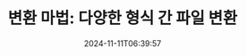 ---
############################# Static ##########################
layout: "family"
date: 2024-11-11T06:39:57
draft: false

product: "Conversion"
product_tag: "conversion"

############################# Head ############################
head_title: "파일 변환 API | 온프레미스 API 및 온라인 서비스"
head_description: "Word, PDF, Excel, PowerPoint 또는 이미지 파일을 쉽고 무료로 변환하세요"

############################# Header ##########################
title: "변환 마법: 다양한 형식 간 파일 변환"
description: |
  다양한 원본 형식에서 다른 대상 형식으로 문서를 손쉽게 변환하세요. MS Office, Apache Open Office, Adobe Acrobat Reader 등 추가 소프트웨어 없이도 다양한 지원되는 변환을 즐길 수 있습니다.

  파일, 스트림, URL, FTP 서버, Amazon S3, Azure Blob Storage 등 다양한 소스에서 문서를 로드하세요.

  필요한 인터페이스를 구현하여 Amazon S3, Dropbox, Google 드라이브, Windows Azure, Redis 등과 같은 Amazon S3, Dropbox, Google 드라이브, Windows Azure, Redis 등의 캐시 저장소 유형을 사용하세요.

############################# Platforms ############################
supported_platforms:
  enable: true  
  head_title: "플랫폼 선택"
  title: "지원되는 플랫폼"
  description: "GroupDocs.Conversion 라이브러리는 다음 운영 체제 및 프레임워크를 지원합니다"
  details_link_title: "자세히 알아보기"
  items:
    # supported_platforms loop
    - title: ".NET"
      description: "GroupDocs.Conversion for .NET"
      color: "blue"
      tag: "net"
      link: "/conversion/net/"
      features_link: "https://docs.groupdocs.com/conversion/net/system-requirements/"
      features:
        # features loop
        - content: ".NET Framework 4.6.2+  <br>  .NET Core 3.1  <br>  .NET 6+"
          rows: "3"
        # features loop
        - content: "Windows, Linux"
          rows: "1"
        # features loop
        - content: "3천 개 이상의 변환 쌍"
          rows: "1"        
    
    # supported_platforms loop
    - title: "Java"
      description: "GroupDocs.Conversion for Java"
      color: "red"
      tag: "java"
      link: "/conversion/java/"
      features_link: "https://docs.groupdocs.com/conversion/java/system-requirements/"
      features:
        # features loop
        - content: "J2SE 8.0 (1.8)+"
          rows: "3"
        # features loop
        - content:  "Windows, Linux, macOS"
          rows: "1"       
        # features loop
        - content: "3천 개 이상의 변환 쌍"
          rows: "1"        

    # supported_platforms loop
    - title: "Node.js"
      description: "GroupDocs.Conversion for Node.js"
      color: "green"
      tag: "nodejs-java"
      link: "/conversion/nodejs-java/"
      features_link: "https://docs.groupdocs.com/conversion/nodejs-java/system-requirements/"
      features:
        # features loop
        - content: "Node.js 16+  <br>  and J2SE 8.0 (1.8)+"
          rows: "3"
        # features loop
        - content:  "Windows, Linux, macOS"
          rows: "1"
        # features loop
        - content:  "3천 개 이상의 변환 쌍"
          rows: "1"

    # supported_platforms loop
    - title: "Python"
      description: "GroupDocs.Conversion for Python"
      color: "yellow"
      tag: "python-net"
      link: "/conversion/python-net/"
      features_link: "https://docs.groupdocs.com/conversion/python-net/system-requirements/"
      features:
        # features loop
        - content: "Python 3.9+  <br>  and .Net 6+"
          rows: "3"
        # features loop
        - content:  "Windows, macOS"
          rows: "1"
        # features loop
        - content:  "3천 개 이상의 변환 쌍"
          rows: "1"


############################# Features ############################

features:
  enable: true
  title: "GroupDocs.Conversion의 기능 세트"
  description: "HTML, PDF, Word, Excel, PNG 등 다양한 유형의 파일 간 변환을 위한 API로, 타사 소프트웨어 없이도 작동합니다."

  items:
    # feature loop
    - icon: "convert"
      title: "문서 및 이미지 변환"
      content: "다른 소스에서 다양한 대상 형식으로 파일을 변환합니다."

    # feature loop
    - icon: "password"
      title: "보안 문서 열기"
      content: "암호화된 문서를 열기 위해 암호를 지정합니다."

    # feature loop
    - icon: "load"
      title: "어디서나 파일 로드"
      content: "파일, URL, FTP 서버, Amazon S3 등 다양한 곳에서 문서를 로드합니다."
    
    # feature loop
    - icon: "settings"
      title: "출력 설정 관리"
      content: "페이지 회전 및 재정렬, 노트 및 코멘트를 렌더링할지 여부를 지정합니다."


############################# Code samples ############################
code_samples:
  enable: true
  title: "GroupDocs.Conversion 코드 샘플"
  description: "C#, Java, TypeScript, Python에서 일반적인 GroupDocs.Conversion 작업의 사용 사례"
  items:
    # code sample loop
    - title: "몇 줄의 코드로 PDF를 DOCX로 변환"
      content: |
       GroupDocs.Conversion을 사용하면 몇 줄의 코드로 PDF 파일을 DOCX로 손쉽게 변환할 수 있습니다. Microsoft Word 또는 Adobe Acrobat과 같은 타사 소프트웨어가 필요하지 않습니다. 이를 달성하는 방법의 예는 다음과 같습니다:
      samples:
        - language: "C#"
          color: "blue"
          content: |
            ```csharp {style=abap}   
            // 소스 PDF 파일을 로드합니다.
            using (var converter = new GroupDocs.Conversion.Converter("sample.pdf"))
            {
                // DOCX 형식의 변환 옵션을 설정합니다.
                var options = new WordProcessingConvertOptions();
                // DOCX 형식으로 변환합니다.
                converter.Convert("converted.docx", options);
            }
            ```
        - language: "Java"
          color: "red"
          content: |
            ```java {style=abap}   
            import com.groupdocs.conversion.Converter;
            import com.groupdocs.conversion.options.convert.WordProcessingConvertOptions;
            ...
            // 소스 PDF 파일을 로드합니다.
            Converter converter = new Converter("sample.pdf");
            // DOCX 형식의 변환 옵션을 설정합니다.
            WordProcessingConvertOptions options = new WordProcessingConvertOptions();
            // DOCX 형식으로 변환합니다.
            converter.convert("converted.docx", options);
            ```
        - language: "TypeScript"
          color: "green"
          content: |
            ```javascript {style=abap}  
            // 소스 PDF 파일을 로드합니다.
            const converter = new groupdocs.conversion.Converter("sample.pdf");
            // DOCX 형식의 변환 옵션을 설정합니다.
            const options = new groupdocs.conversion.WordProcessingConvertOptions();
            // DOCX 형식으로 변환합니다.
            converter.convert("converted.docx", options);
            ```
        - language: "Python"
          color: "yellow"
          content: |
            ```python {style=abap}  
            # 소스 PDF 파일을 로드합니다.
            converter = Converter("sample.pdf")
            # DOCX 형식의 변환 옵션을 설정합니다.
            convert_options = WordProcessingConvertOptions()
            # DOCX 형식으로 변환합니다.
            converter.convert("converted.docx", convert_options);
            ```


############################# Formats ############################
formats:
  enable: true
  title:  "60개 이상의 파일 형식 지원"
  description: "GroupDocs.Conversion은 가장 인기있는 파일 형식을 지원하여 작업합니다."


############################# Metrics ############################

metrics:
  enable: true
  title: "심층적인 메트릭스 및 통계적 통찰력"
  description: "주요 지표의 상세한 분석에 몰입하여 당사의 성과, 영향 및 성장에 대한 포괄적인 메트릭스 및 통계적 통찰력을 제공합니다."

  items:
    # metrics loop
    - number: "3K+"
      title: "지원되는 변환 쌍"
      content: "수천 개 이상의 지원되는 쌍을 통해 파일을 쉽게 변환합니다. 마이크로소프트 오피스, PDF, 이미지, 비디오, 오디오 및 데이터베이스와 같은. 사용자가 다양한 파일 유형을 유연하게 변환할 수 있도록 다양한 파일 형식을 신속하게 변환합니다."
    # metrics loop
    - number: "1.0M"
      title: "NuGet 다운로드"
      content: "저희 NuGet 패키지를 선택한 만족스러운 사용자에 합류하세요. 저희 솔루션이 개발자 커뮤니티에서 신뢰되고 널리 사용되는 자원으로 자리잡았으며, 수많은 프로젝트에 대한 매끄러운 통합과 가치 있는 기능을 제공합니다."

    # metrics loop
    - number: "10+"
      title: "라이브러리"
      content: "저희 제품에는 최적의 성능을 위한 고급 기능을 제공하는 10개 이상의 라이브러리가 포함되어 있습니다. 이러한 라이브러리는 차별화된 기능을 가진 다양한 개발 요구 사항을 충족하기 위해 설계되었습니다."
    
    # metrics loop
    - number: "100+"
      title: "만족한 고객"
      content: "우리의 제품 은 탁월함을 바탕으로 100명 이상의 만족한 고객의 신뢰를 얻었으며, 혁신적인 솔루션을 통해 성공과 효율성을 찾아보세요."


############################# Customers ############################
# logo size X1 => 170:70  X2 => 340 : 140

customers:
  enable: true
  title: "우리의 만족한 고객"
  description: "GroupDocs 라이브러리는 전 세계적으로 유명하고 저명한 브랜드에 의해 사용됩니다."

  items:
    # customers loop
    - title: "BenQ Corporation"
      logo: "benq"
    # customers loop
    - title: "Nasdaq Stock Market"
      logo: "nasdaq"
    # customers loop
    - title: "AT&T Inc."
      logo: "att"
    # customers loop
    - title: "AstraZeneca"
      logo: "astrazeneca"
    # customers loop
    - title: "Central Bank of Argentina"
      logo: "argentinacentralbank"
    # customers loop
    - title: "Roche Holding AG"
      logo: "roche"
    # customers loop
    - title: "Capita"
      logo: "capita"
    # customers loop
    - title: "Axa S.A."
      logo: "axa"
    # customers loop
    - title: "Instructure Inc."
      logo: "instructure"
     # customers loop
    - title: "Wipro"
      logo: "wipro"



############################# Actions ############################

actions:
  enable: true
  title: "시작할 준비가 되셨습니까?"
  description: "GroupDocs.Conversion 기능을 무료로 시도해 보거나 라이선스를 요청하세요"

  items:
    #  loop
    - title: ".NET"
      link: "/conversion/net/"
      color: "blue"
    #  loop
    - title: "Java"
      link: "/conversion/java/"
      color: "red"
    #  loop
    - title: "Node.js"
      link: "/conversion/nodejs-java/"
      color: "green"
    #  loop
    - title: "Python"
      link: "/conversion/python-net/"
      color: "yellow"


############################# Faq ############################

faq:
  enable: true
  title: "자주하는 질문과 우려사항"
  description: "FAQ 섹션에서 자주 묻는 질문에 신속하게 대답하여 귀하의 질문과 우려를 빠르게 해결합니다."

  items:
    #  loop
    - question: "GroupDocs 제품을 구매하기 전에 평가할 수 있나요?"
      answer: |
        네! 모든 GroupDocs 제품에는 리스크가 없는 평가판이 있습니다. 개발자가 필요한 내용을 충분히 확인하기 위해 구입하기 전에 API를 다운로드하고 시도하실 것을 권장합니다.
    #  loop
    - question: "GroupDocs에서 제품 데모를 제공하나요?"
      answer: |
        아니요, 저희의 초점은 API에 있으며 가능한 한 가장 기능적이고 안정적인 제품을 제공하는 데 있습니다. 자체 테스트를 위해 [임시 라이선스](https://purchase.groupdocs.com/temporary-license/)로 완전히 기능하는 무료 평가판을 제공합니다.
    #  loop
    - question: "제품은 어디서 다운로드할 수 있나요?"
      answer: |
        모든 제품은 [웹 사이트](https://releases.groupdocs.com)에서 다운로드할 수 있습니다. 소프트웨어의 물리적인 사본은 우편으로 보내지 않습니다.    
    #  loop
    - question: "GroupDocs 개발자 라이선스는 사용자당인가요, 명명된 사용자당인가요?"
      answer: |
        GroupDocs 개발자 라이선스는 사용자당입니다. 코딩 팀의 구성원이 시간이 지남에 따라 변경될 수 있으며, 라이선스를 갱신해야하는 것은 현실적이지 않기 때문입니다.
    #  loop
    - question: "빌드 또는 CI(Continuous Integration) 서버에 별도의 라이선스가 필요한가요?"
      answer: |
        아니요, GroupDocs 제품을 추가 요금없이 솔루션 빌드 용도로 하나의 서버에서 사용하는 것은 기쁩니다. 이 설치는 GroupDocs와의 계약 조건을 우회하거나 구매한 라이선스에 부과된 재배포 또는 위치 제한을 준수해야합니다.

############################# Cloud ############################

cloud_links:
  enable: true
  title: "GroupDocs.Conversion 로우 코드 API"
  description: "클라우드 기반 REST API를 사용하여 어떠한 종류의 응용 프로그램에서도 문서 또는 이미지 변환을 가속화합니다"

  items:
    #  loop
    - icon: "groupdocs_conversion-for-curl"
      title: "GroupDocs.Conversion Cloud for cURL"
      link: "https://products.groupdocs.cloud/conversion/curl"
      content: "cURL RESTful 파일 변환 API를 활용하여 Microsoft Office, PDF, 이메일, 프로젝트, HTML 등 다양한 파일 형식을 응용 프로그램 내에서 쉽게 변환합니다."
    #  loop
    - icon: "groupdocs_conversion-for-net"
      title: "GroupDocs.Conversion Cloud for .NET"
      link: "https://products.groupdocs.cloud/conversion/net"
      content: "Cloud SDK를 사용하여 Microsoft Office, PDF, 이메일, 프로젝트, HTML 및 다양한 일반 파일 형식을 .NET 플랫폼에서 원활하게 변환합니다."
    #  loop
    - icon: "groupdocs_conversion-for-java"
      title: "GroupDocs.Conversion Cloud for Java"
      link: "https://products.groupdocs.cloud/conversion/java"
      content: "REST API 호출이 가능한 모든 플랫폼에서 고급 문서 변환 기능을 제공하여 클라우드 기반 Java 응용 프로그램을 향상시킵니다."

############################# Apps ############################

app_links:
  enable: true
  title: "GroupDocs.Conversion NoCode 앱"
  description: "브라우저에서 100개 이상의 인기 있는 파일 형식을 변환하는 온라인 애플리케이션"

  items:
    #  loop
    - icon: "groupdocs_conversion-app"
      title: "GroupDocs.Conversion <br> Total"
      link: "https://products.groupdocs.app/conversion/total"
      content: "PDF, XLSX, DOCX, XPS, HTML 등 수백 개 형식을 손쉽게 변환합니다."

    #  loop
    - icon: "groupdocs_words-app"
      title:  "GroupDocs.Conversion <br> DOC to XLS"
      link: "https://products.groupdocs.app/conversion/doc-to-xls"
      content: "웹 브라우저에서 직접 DOC를 XLS 형식으로 변환하는 무료 온라인 애플리케이션입니다."

    #  loop
    - icon: "groupdocs_pdf-app"
      title:  "GroupDocs.Conversion <br> PDF to DOCX"
      link: "https://products.groupdocs.app/conversion/pdf-to-docx"
      content: "친숙한 사용자 인터페이스를 통해 PDF 문서를 Word(DOCX) 형식으로 쉽게 변환합니다."
    

---